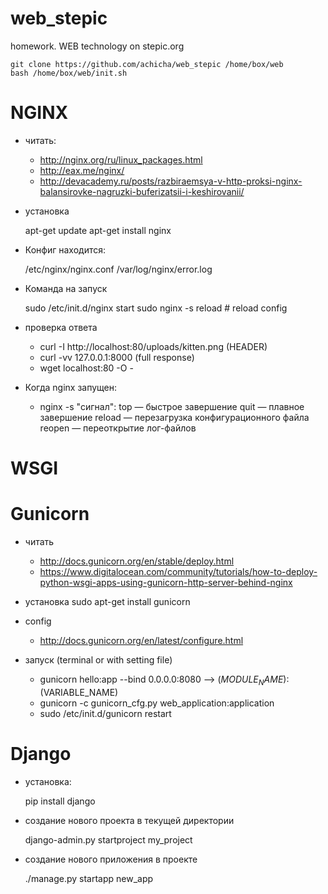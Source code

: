 # web_stepic

homework. WEB technology on stepic.org

	git clone https://github.com/achicha/web_stepic /home/box/web
	bash /home/box/web/init.sh


# NGINX
- читать:
	* http://nginx.org/ru/linux_packages.html
	* http://eax.me/nginx/
	* http://devacademy.ru/posts/razbiraemsya-v-http-proksi-nginx-balansirovke-nagruzki-buferizatsii-i-keshirovanii/

- установка

	apt-get update
	apt-get install nginx

- Конфиг находится:

	/etc/nginx/nginx.conf
	/var/log/nginx/error.log

- Команда на запуск

	sudo /etc/init.d/nginx start
	sudo nginx -s reload # reload config

- проверка ответа
	* curl -I http://localhost:80/uploads/kitten.png     (HEADER)
	* curl -vv 127.0.0.1:8000      (full response)
	* wget localhost:80 -O -

- Когда nginx запущен:
	- nginx -s "сигнал":
		top — быстрое завершение
		quit — плавное завершение
		reload — перезагрузка конфигурационного файла
		reopen — переоткрытие лог-файлов

# WSGI

# Gunicorn

- читать
	* http://docs.gunicorn.org/en/stable/deploy.html
	* https://www.digitalocean.com/community/tutorials/how-to-deploy-python-wsgi-apps-using-gunicorn-http-server-behind-nginx

- установка
	sudo apt-get install gunicorn

- config
	* http://docs.gunicorn.org/en/latest/configure.html

- запуск (terminal or with setting file)
	* gunicorn hello:app --bind 0.0.0.0:8080   -->  $(MODULE_NAME):$(VARIABLE_NAME)
	* gunicorn -c gunicorn_cfg.py web_application:application
	* sudo /etc/init.d/gunicorn restart

# Django

- установка:

	pip install django

- создание нового проекта в текущей директории

	django-admin.py startproject my_project

- создание нового приложения в проекте

	./manage.py startapp new_app